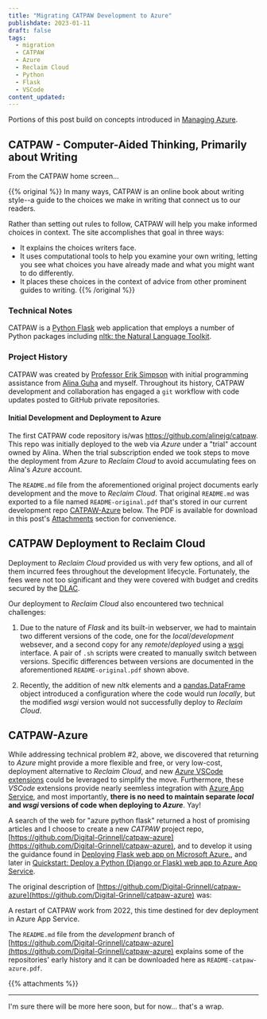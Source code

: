```yaml
---
title: "Migrating CATPAW Development to Azure"
publishdate: 2023-01-11
draft: false
tags:
  - migration
  - CATPAW
  - Azure
  - Reclaim Cloud
  - Python
  - Flask
  - VSCode
content_updated:   
---
```


Portions of this post build on concepts introduced in [Managing Azure](/posts/130-Managing-Azure/).  

## CATPAW - Computer-Aided Thinking, Primarily about Writing

From the CATPAW home screen...

{{% original %}}
In many ways, CATPAW is an online book about writing style--a guide to the choices we make in writing that connect us to our readers.

Rather than setting out rules to follow, CATPAW will help you make informed choices in context. The site accomplishes that goal in three ways:

  -  It explains the choices writers face.
  -  It uses computational tools to help you examine your own writing, letting you see what choices you have already made and what you might want to do differently.
  -  It places these choices in the context of advice from other prominent guides to writing.
{{% /original %}}

### Technical Notes

CATPAW is a [Python Flask](https://flask.palletsprojects.com/en/2.2.x/#) web application that employs a number of Python packages including [nltk: the Natural Language Toolkit](https://www.nltk.org/). 

### Project History

CATPAW was created by [Professor Erik Simpson](https://www.grinnell.edu/user/simpsone) with initial programming assistance from [Alina Guha](https://www.linkedin.com/in/alinaguha) and myself.  Throughout its history, CATPAW development and collaboration has engaged a `git` workflow with code updates posted to GitHub private repositories.  

#### Initial Development and Deployment to Azure

The first CATPAW code repository is/was https://github.com/alinejg/catpaw.  This repo was initially deployed to the web via _Azure_ under a "trial" account owned by Alina.  When the trial subscription ended we took steps to move the deployment from _Azure_ to _Reclaim Cloud_ to avoid accumulating fees on Alina's _Azure_ account.  

The `README.md` file from the aforementioned original project documents early development and the move to _Reclaim Cloud_.  That original `README.md` was exported to a file named `README-original.pdf` that's stored in our current development repo [CATPAW-Azure](#catpaw-azure) below.  The PDF is available for download in this post's [Attachments](#attachments) section for convenience.  

## CATPAW Deployment to Reclaim Cloud

Deployment to _Reclaim Cloud_ provided us with very few options, and all of them incurred fees throughout the development lifecycle.  Fortunately, the fees were not too significant and they were covered with budget and credits secured by the [DLAC](https://www.grinnell.edu/academics/centers-programs/ctla/dlac).   

Our deployment to _Reclaim Cloud_ also encountered two technical challenges:  

1) Due to the nature of _Flask_ and its built-in webserver, we had to maintain two different versions of the code, one for the _local_/_development_ websever, and a second copy for any _remote_/_deployed_ using a [wsgi](https://en.wikipedia.org/wiki/Web_Server_Gateway_Interface) interface.  A pair of `.sh` scripts were created to manually switch between versions.  Specific differences between versions are documented in the aforementioned `README-original.pdf` shown above. 

2) Recently, the addition of new _nltk_ elements and a [pandas.DataFrame](https://pandas.pydata.org/docs/reference/api/pandas.DataFrame.html) object introduced a configuration where the code would run _locally_, but the modified _wsgi_ version would not successfully deploy to _Reclaim Cloud_.   

## CATPAW-Azure

While addressing technical problem #2, above, we discovered that returning to _Azure_ might provide a more flexible and free, or very low-cost, deployment alternative to _Reclaim Cloud_, and new [_Azure_ VSCode extensions](https://code.visualstudio.com/docs/azure/extensions) could be leveraged to simplify the move.  Furthermore, these _VSCode_ extensions provide nearly seemless integration with [Azure App Service](https://azure.microsoft.com/en-us/products/app-service/), and most importantly, **there is no need to maintain separate _local_ and _wsgi_ versions of code when deploying to _Azure_**.  Yay!

A search of the web for "azure python flask" returned a host of promising articles and I choose to create a new _CATPAW_ project repo, [https://github.com/Digital-Grinnell/catpaw-azure](https://github.com/Digital-Grinnell/catpaw-azure), and to develop it using the guidance found in [Deploying Flask web app on Microsoft Azure.](https://medium.datadriveninvestor.com/deploying-flask-web-app-on-microsoft-azure-89cea17e9114), and later in [Quickstart: Deploy a Python (Django or Flask) web app to Azure App Service](https://learn.microsoft.com/en-us/azure/app-service/quickstart-python).  

The original description of [https://github.com/Digital-Grinnell/catpaw-azure](https://github.com/Digital-Grinnell/catpaw-azure) was:

  A restart of CATPAW work from 2022, this time destined for dev deployment in Azure App Service. 

The `README.md` file from the _development_ branch of [https://github.com/Digital-Grinnell/catpaw-azure](https://github.com/Digital-Grinnell/catpaw-azure) explains some of the repositories' early history and it can be downloaded here as `README-catpaw-azure.pdf`.  

{{% attachments %}}

---

I'm sure there will be more here soon, but for now... that's a wrap.
